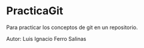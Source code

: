 # PracticaGit
Para practicar los conceptos de git en un repositorio.

Autor: Luis Ignacio Ferro Salinas
